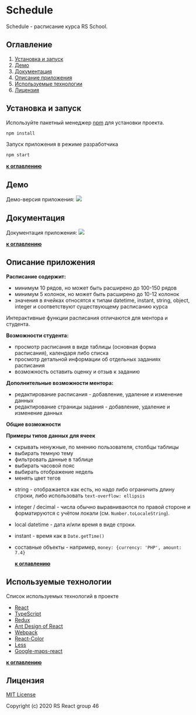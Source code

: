 # Schedule

Schedule - расписание курса RS School.


## Оглавление
 1. [Установка и запуск](#setup)
 2. [Демо](#demo)
 3. [Документация](#docs)
 4. [Описание приложения](#description)
 5. [Используемые технологии](#tech)
 6. [Лицензия](#license)



## <a name="setup">Установка и запуск</a>

Используйте пакетный менеджер [npm](https://www.npmjs.com/get-npm) для установки проекта.

```bash
npm install
```

Запуск приложения в режиме разработчика

```bash
npm start
```

**[к оглавлению](#Оглавление)**

## <a name="demo">Демо</a>

Демо-версия приложения: [![](https://res.cloudinary.com/dmubxrqem/image/upload/v1601772428/ggggggggggggggggggggggggggggggggggggg_nbcxke.png)](ссылка_на_дэмо)

## <a name="docs">Документация</a>

Документация приложения: [![](https://res.cloudinary.com/dmubxrqem/image/upload/v1601772424/fffffffffffffffffffffffffffffffffffffffffffffff_ls3g9a.png)](https://schedule-documentation-team46.netlify.app/)

**[к оглавлению](#Оглавление)**

## <a name="description">Описание приложения</a>

**Расписание содержит:**

- минимум 10 рядов, но может быть расширено до 100-150 рядов
- минимум 5 колонок, но может быть расширено до 10-12 колонок
- значения в ячейках относятся к типам datetime, instant, string, object, integer и соответствуют существующему расписанию курса

Интерактивные функции расписания отличаются для ментора и студента.

**Возможности студента:**


* просмотр расписания в виде таблицы (основная форма расписания), календаря либо списка
* просмотр детальной информации об отдельных заданиях расписания
* возможность оставить оценку и отзыв к заданию

**Дополнительные возможности ментора:**

- редактирование расписания - добавление, удаление и изменение данных
- редактирование страницы задания - добавление, удаление и изменение данных

**Общие возможности**

**Примеры типов данных для ячеек**

* скрывать ненужные, по мнению пользователя, столбцы таблицы
* выбирать темную тему
* фильтровать данные в таблице
* выбирать часовой пояс
* выбирать отображение недель
* менять цвет тегов

- string - отображается как есть, но надо либо ограничить длину строки, либо использовать `text-overflow: ellipsis`
- integer / decimal - числа обычно выравниваются по правой стороне и форматируются с учётом локали (см. `Number.toLocaleString`).
- local datetime - дата и/или время в виде строки.
- instant - время как в `Date.getTime()`
- составные объекты - например, `money: {currency: 'PHP', amount: 7.4}`

  **[к оглавлению](#Оглавление)**

## <a name="tech">Используемые технологии</a>

Список используемых технологий в проекте

- [React](https://reactjs.org/)
- [TypeScript](https://www.typescriptlang.org/)
- [Redux](https://redux.js.org/basics/usage-with-react)
- [Ant Design of React](https://ant.design/docs/react/introduce)
- [Webpack](https://webpack.js.org/)
- [React-Color](https://github.com/casesandberg/react-color)
- [Less](http://lesscss.org/)
- [Google-maps-react](https://www.npmjs.com/package/google-maps-react)



**[к оглавлению](#Оглавление)**

## <a name="license">Лицензия</a>

[MIT License](https://choosealicense.com/licenses/mit/)

Copyright (c) 2020 RS React group 46
